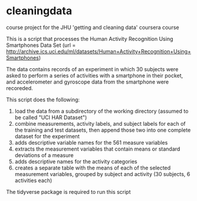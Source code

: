 # cleaningdata
course project for the JHU 'getting and cleaning data' coursera course

This is a script that processes the Human Activity Recognition Using Smartphones Data Set (url = http://archive.ics.uci.edu/ml/datasets/Human+Activity+Recognition+Using+Smartphones)

The data contains records of an experiment in which 30 subjects were asked to perform a series of activities with a smartphone in their pocket, and accelerometer and gyroscope data from the smartphone were recoreded. 

This script does the following:
1. load the data from a subdirectory of the working directory (assumed to be called "UCI HAR Dataset")
2. combine measurements, activity labels, and subject labels for each of the training and test datasets, then append those two into one complete dataset for the experiment
3. adds descriptive variable names for the 561 measure variables
4. extracts the measurement variables that contain means or standard deviations of a measure
5. adds descriptive names for the activity categories
6. creates a separate table with the means of each of the selected measurement variables, grouped by subject and activity (30 subjects, 6 activities each)

The tidyverse package is required to run this script
